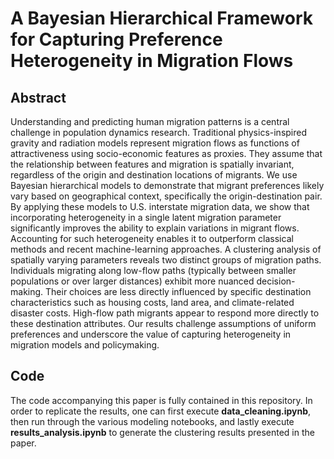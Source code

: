 # A Bayesian Hierarchical Framework for Capturing Preference Heterogeneity in Migration Flows

## Abstract
Understanding and predicting human migration patterns is a central challenge in population dynamics research. 
Traditional physics-inspired gravity and radiation models represent migration flows as functions of attractiveness using socio-economic features as proxies. 
They assume that the relationship between features and migration is spatially invariant, regardless of the origin and destination locations of migrants. 
We use Bayesian hierarchical models to demonstrate that migrant preferences likely vary based on geographical context, specifically the origin-destination pair. 
By applying these models to U.S. interstate migration data, we show that incorporating heterogeneity in a single latent migration parameter significantly improves the ability to explain variations in migrant flows. 
Accounting for such heterogeneity enables it to outperform classical methods and recent machine-learning approaches. 
A clustering analysis of spatially varying parameters reveals two distinct groups of migration paths.
Individuals migrating along low-flow paths (typically between smaller populations or over larger distances) exhibit more nuanced decision-making. 
Their choices are less directly influenced by specific destination characteristics such as housing costs, land area, and climate-related disaster costs. 
High-flow path migrants appear to respond more directly to these destination attributes. 
Our results challenge assumptions of uniform preferences and underscore the value of capturing heterogeneity in migration models and policymaking.

## Code
The code accompanying this paper is fully contained in this repository.
In order to replicate the results, one can first execute **data_cleaning.ipynb**, then run through the various modeling notebooks, and lastly execute **results_analysis.ipynb** to generate the clustering results presented in the paper.